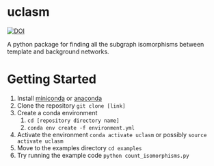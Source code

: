 # uclasm
[![DOI](https://zenodo.org/badge/148378128.svg)](https://zenodo.org/badge/latestdoi/148378128)

A python package for finding all the subgraph isomorphisms between template and background networks.

# Getting Started

1. Install [miniconda](https://docs.conda.io/en/latest/miniconda.html) or [anaconda](http://docs.anaconda.com/anaconda/install/)
2. Clone the repository `git clone [link]`
3. Create a conda environment
    1. `cd [repository directory name]`
    2. `conda env create -f environment.yml`
4. Activate the environment `conda activate uclasm` or possibly `source activate uclasm`
5. Move to the examples directory `cd examples`
5. Try running the example code `python count_isomorphisms.py`
